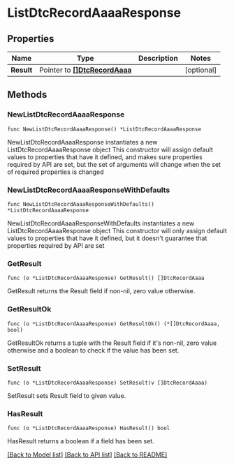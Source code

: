 # ListDtcRecordAaaaResponse

## Properties

Name | Type | Description | Notes
------------ | ------------- | ------------- | -------------
**Result** | Pointer to [**[]DtcRecordAaaa**](DtcRecordAaaa.md) |  | [optional] 

## Methods

### NewListDtcRecordAaaaResponse

`func NewListDtcRecordAaaaResponse() *ListDtcRecordAaaaResponse`

NewListDtcRecordAaaaResponse instantiates a new ListDtcRecordAaaaResponse object
This constructor will assign default values to properties that have it defined,
and makes sure properties required by API are set, but the set of arguments
will change when the set of required properties is changed

### NewListDtcRecordAaaaResponseWithDefaults

`func NewListDtcRecordAaaaResponseWithDefaults() *ListDtcRecordAaaaResponse`

NewListDtcRecordAaaaResponseWithDefaults instantiates a new ListDtcRecordAaaaResponse object
This constructor will only assign default values to properties that have it defined,
but it doesn't guarantee that properties required by API are set

### GetResult

`func (o *ListDtcRecordAaaaResponse) GetResult() []DtcRecordAaaa`

GetResult returns the Result field if non-nil, zero value otherwise.

### GetResultOk

`func (o *ListDtcRecordAaaaResponse) GetResultOk() (*[]DtcRecordAaaa, bool)`

GetResultOk returns a tuple with the Result field if it's non-nil, zero value otherwise
and a boolean to check if the value has been set.

### SetResult

`func (o *ListDtcRecordAaaaResponse) SetResult(v []DtcRecordAaaa)`

SetResult sets Result field to given value.

### HasResult

`func (o *ListDtcRecordAaaaResponse) HasResult() bool`

HasResult returns a boolean if a field has been set.


[[Back to Model list]](../README.md#documentation-for-models) [[Back to API list]](../README.md#documentation-for-api-endpoints) [[Back to README]](../README.md)


